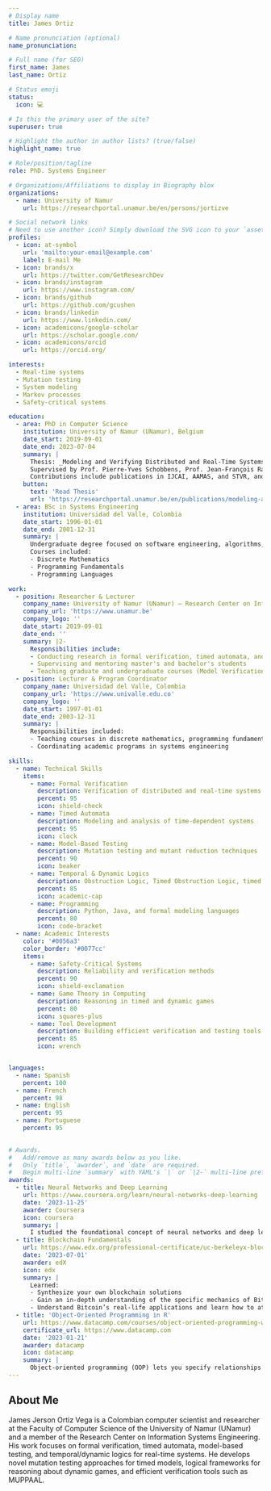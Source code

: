 ```yaml
---
# Display name
title: James Ortiz

# Name pronunciation (optional)
name_pronunciation: 

# Full name (for SEO)
first_name: James
last_name: Ortiz

# Status emoji
status:
  icon: 💻

# Is this the primary user of the site?
superuser: true

# Highlight the author in author lists? (true/false)
highlight_name: true

# Role/position/tagline
role: PhD. Systems Engineer

# Organizations/Affiliations to display in Biography blox
organizations:
  - name: University of Namur
    url: https://researchportal.unamur.be/en/persons/jortizve

# Social network links
# Need to use another icon? Simply download the SVG icon to your `assets/media/icons/` folder.
profiles:
  - icon: at-symbol
    url: 'mailto:your-email@example.com'
    label: E-mail Me
  - icon: brands/x
    url: https://twitter.com/GetResearchDev
  - icon: brands/instagram
    url: https://www.instagram.com/
  - icon: brands/github
    url: https://github.com/gcushen
  - icon: brands/linkedin
    url: https://www.linkedin.com/
  - icon: academicons/google-scholar
    url: https://scholar.google.com/
  - icon: academicons/orcid
    url: https://orcid.org/

interests:
  - Real-time systems
  - Mutation testing
  - System modeling
  - Markov processes
  - Safety-critical systems

education:
  - area: PhD in Computer Science
    institution: University of Namur (UNamur), Belgium
    date_start: 2019-09-01
    date_end: 2023-07-04
    summary: |
      Thesis: _Modeling and Verifying Distributed and Real-Time Systems using Timed Automata with Partially Independent Clocks_.  
      Supervised by Prof. Pierre-Yves Schobbens, Prof. Jean-François Raskin, and Prof. Stavros Tripakis.  
      Contributions include publications in IJCAI, AAMAS, and STVR, and tool development such as MUPPAAL.
    button:
      text: 'Read Thesis'
      url: 'https://researchportal.unamur.be/en/publications/modeling-and-verifying-distributed-and-real-time-systems-using-ti'
  - area: BSc in Systems Engineering
    institution: Universidad del Valle, Colombia
    date_start: 1996-01-01
    date_end: 2001-12-31
    summary: |
      Undergraduate degree focused on software engineering, algorithms, and computer systems.  
      Courses included:
      - Discrete Mathematics
      - Programming Fundamentals
      - Programming Languages

work:
  - position: Researcher & Lecturer
    company_name: University of Namur (UNamur) – Research Center on Information Systems Engineering
    company_url: 'https://www.unamur.be'
    company_logo: ''
    date_start: 2019-09-01
    date_end: ''
    summary: |2-
      Responsibilities include:
      - Conducting research in formal verification, timed automata, and model-based testing for real-time systems
      - Supervising and mentoring master's and bachelor's students
      - Teaching graduate and undergraduate courses (Model Verification, Programming 2)
  - position: Lecturer & Program Coordinator
    company_name: Universidad del Valle, Colombia
    company_url: 'https://www.univalle.edu.co'
    company_logo: ''
    date_start: 1997-01-01
    date_end: 2003-12-31
    summary: |
      Responsibilities included:
      - Teaching courses in discrete mathematics, programming fundamentals, and programming languages
      - Coordinating academic programs in systems engineering

skills:
  - name: Technical Skills
    items:
      - name: Formal Verification
        description: Verification of distributed and real-time systems
        percent: 95
        icon: shield-check
      - name: Timed Automata
        description: Modeling and analysis of time-dependent systems
        percent: 95
        icon: clock
      - name: Model-Based Testing
        description: Mutation testing and mutant reduction techniques
        percent: 90
        icon: beaker
      - name: Temporal & Dynamic Logics
        description: Obstruction Logic, Timed Obstruction Logic, timed games
        percent: 85
        icon: academic-cap
      - name: Programming
        description: Python, Java, and formal modeling languages
        percent: 80
        icon: code-bracket
  - name: Academic Interests
    color: '#0056a3'
    color_border: '#0077cc'
    items:
      - name: Safety-Critical Systems
        description: Reliability and verification methods
        percent: 90
        icon: shield-exclamation
      - name: Game Theory in Computing
        description: Reasoning in timed and dynamic games
        percent: 80
        icon: squares-plus
      - name: Tool Development
        description: Building efficient verification and testing tools
        percent: 85
        icon: wrench


languages:
  - name: Spanish
    percent: 100
  - name: French
    percent: 98
  - name: English
    percent: 95
  - name: Portuguese
    percent: 95
  

# Awards.
#   Add/remove as many awards below as you like.
#   Only `title`, `awarder`, and `date` are required.
#   Begin multi-line `summary` with YAML's `|` or `|2-` multi-line prefix and indent 2 spaces below.
awards:
  - title: Neural Networks and Deep Learning
    url: https://www.coursera.org/learn/neural-networks-deep-learning
    date: '2023-11-25'
    awarder: Coursera
    icon: coursera
    summary: |
      I studied the foundational concept of neural networks and deep learning. By the end, I was familiar with the significant technological trends driving the rise of deep learning; build, train, and apply fully connected deep neural networks; implement efficient (vectorized) neural networks; identify key parameters in a neural network’s architecture; and apply deep learning to your own applications.
  - title: Blockchain Fundamentals
    url: https://www.edx.org/professional-certificate/uc-berkeleyx-blockchain-fundamentals
    date: '2023-07-01'
    awarder: edX
    icon: edx
    summary: |
      Learned:
      - Synthesize your own blockchain solutions
      - Gain an in-depth understanding of the specific mechanics of Bitcoin
      - Understand Bitcoin’s real-life applications and learn how to attack and destroy Bitcoin, Ethereum, smart contracts and Dapps, and alternatives to Bitcoin’s Proof-of-Work consensus algorithm
  - title: 'Object-Oriented Programming in R'
    url: https://www.datacamp.com/courses/object-oriented-programming-with-s3-and-r6-in-r
    certificate_url: https://www.datacamp.com
    date: '2023-01-21'
    awarder: datacamp
    icon: datacamp
    summary: |
      Object-oriented programming (OOP) lets you specify relationships between functions and the objects that they can act on, helping you manage complexity in your code. This is an intermediate level course, providing an introduction to OOP, using the S3 and R6 systems. S3 is a great day-to-day R programming tool that simplifies some of the functions that you write. R6 is especially useful for industry-specific analyses, working with web APIs, and building GUIs.
---
```


## About Me

James Jerson Ortiz Vega is a Colombian computer scientist and researcher at the Faculty of Computer Science of the University of Namur (UNamur) and a member of the Research Center on Information Systems Engineering. His work focuses on formal verification, timed automata, model-based testing, and temporal/dynamic logics for real-time systems. He develops novel mutation testing approaches for timed models, logical frameworks for reasoning about dynamic games, and efficient verification tools such as MUPPAAL.



